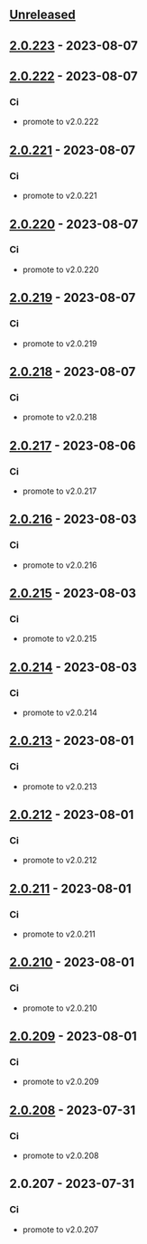 <a name="unreleased"></a>
## [Unreleased]


<a name="2.0.223"></a>
## [2.0.223] - 2023-08-07

<a name="2.0.222"></a>
## [2.0.222] - 2023-08-07
### Ci
- promote to v2.0.222


<a name="2.0.221"></a>
## [2.0.221] - 2023-08-07
### Ci
- promote to v2.0.221


<a name="2.0.220"></a>
## [2.0.220] - 2023-08-07
### Ci
- promote to v2.0.220


<a name="2.0.219"></a>
## [2.0.219] - 2023-08-07
### Ci
- promote to v2.0.219


<a name="2.0.218"></a>
## [2.0.218] - 2023-08-07
### Ci
- promote to v2.0.218


<a name="2.0.217"></a>
## [2.0.217] - 2023-08-06
### Ci
- promote to v2.0.217


<a name="2.0.216"></a>
## [2.0.216] - 2023-08-03
### Ci
- promote to v2.0.216


<a name="2.0.215"></a>
## [2.0.215] - 2023-08-03
### Ci
- promote to v2.0.215


<a name="2.0.214"></a>
## [2.0.214] - 2023-08-03
### Ci
- promote to v2.0.214


<a name="2.0.213"></a>
## [2.0.213] - 2023-08-01
### Ci
- promote to v2.0.213


<a name="2.0.212"></a>
## [2.0.212] - 2023-08-01
### Ci
- promote to v2.0.212


<a name="2.0.211"></a>
## [2.0.211] - 2023-08-01
### Ci
- promote to v2.0.211


<a name="2.0.210"></a>
## [2.0.210] - 2023-08-01
### Ci
- promote to v2.0.210


<a name="2.0.209"></a>
## [2.0.209] - 2023-08-01
### Ci
- promote to v2.0.209


<a name="2.0.208"></a>
## [2.0.208] - 2023-07-31
### Ci
- promote to v2.0.208


<a name="2.0.207"></a>
## 2.0.207 - 2023-07-31
### Ci
- promote to v2.0.207


[Unreleased]: https://gitlab.industrysoftware.automation.siemens.com/caas-ops/fleet/aws-usea1-qa-qa/compare/2.0.223...HEAD
[2.0.223]: https://gitlab.industrysoftware.automation.siemens.com/caas-ops/fleet/aws-usea1-qa-qa/compare/2.0.222...2.0.223
[2.0.222]: https://gitlab.industrysoftware.automation.siemens.com/caas-ops/fleet/aws-usea1-qa-qa/compare/2.0.221...2.0.222
[2.0.221]: https://gitlab.industrysoftware.automation.siemens.com/caas-ops/fleet/aws-usea1-qa-qa/compare/2.0.220...2.0.221
[2.0.220]: https://gitlab.industrysoftware.automation.siemens.com/caas-ops/fleet/aws-usea1-qa-qa/compare/2.0.219...2.0.220
[2.0.219]: https://gitlab.industrysoftware.automation.siemens.com/caas-ops/fleet/aws-usea1-qa-qa/compare/2.0.218...2.0.219
[2.0.218]: https://gitlab.industrysoftware.automation.siemens.com/caas-ops/fleet/aws-usea1-qa-qa/compare/2.0.217...2.0.218
[2.0.217]: https://gitlab.industrysoftware.automation.siemens.com/caas-ops/fleet/aws-usea1-qa-qa/compare/2.0.216...2.0.217
[2.0.216]: https://gitlab.industrysoftware.automation.siemens.com/caas-ops/fleet/aws-usea1-qa-qa/compare/2.0.215...2.0.216
[2.0.215]: https://gitlab.industrysoftware.automation.siemens.com/caas-ops/fleet/aws-usea1-qa-qa/compare/2.0.214...2.0.215
[2.0.214]: https://gitlab.industrysoftware.automation.siemens.com/caas-ops/fleet/aws-usea1-qa-qa/compare/2.0.213...2.0.214
[2.0.213]: https://gitlab.industrysoftware.automation.siemens.com/caas-ops/fleet/aws-usea1-qa-qa/compare/2.0.212...2.0.213
[2.0.212]: https://gitlab.industrysoftware.automation.siemens.com/caas-ops/fleet/aws-usea1-qa-qa/compare/2.0.211...2.0.212
[2.0.211]: https://gitlab.industrysoftware.automation.siemens.com/caas-ops/fleet/aws-usea1-qa-qa/compare/2.0.210...2.0.211
[2.0.210]: https://gitlab.industrysoftware.automation.siemens.com/caas-ops/fleet/aws-usea1-qa-qa/compare/2.0.209...2.0.210
[2.0.209]: https://gitlab.industrysoftware.automation.siemens.com/caas-ops/fleet/aws-usea1-qa-qa/compare/2.0.208...2.0.209
[2.0.208]: https://gitlab.industrysoftware.automation.siemens.com/caas-ops/fleet/aws-usea1-qa-qa/compare/2.0.207...2.0.208
